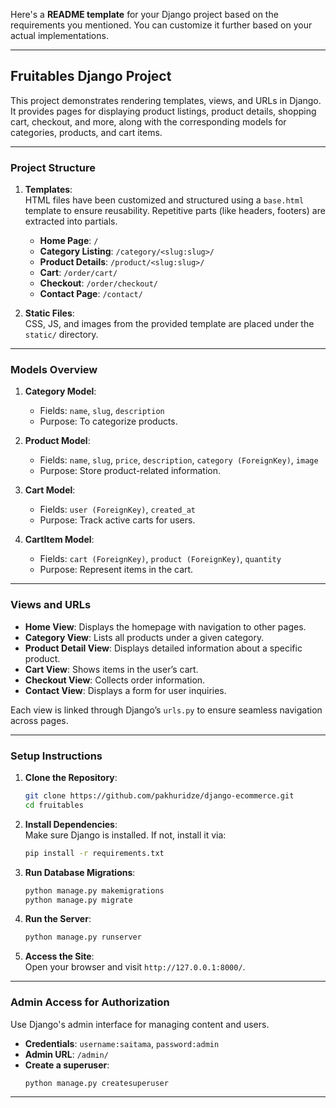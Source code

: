 Here's a **README template** for your Django project based on the requirements you mentioned. You can customize it further based on your actual implementations.

---

## **Fruitables Django Project**  

This project demonstrates rendering templates, views, and URLs in Django. It provides pages for displaying product listings, product details, shopping cart, checkout, and more, along with the corresponding models for categories, products, and cart items.

---

### **Project Structure**  
1. **Templates**:  
   HTML files have been customized and structured using a `base.html` template to ensure reusability. Repetitive parts (like headers, footers) are extracted into partials.  

   - **Home Page**: `/`  
   - **Category Listing**: `/category/<slug:slug>/`  
   - **Product Details**: `/product/<slug:slug>/`  
   - **Cart**: `/order/cart/`  
   - **Checkout**: `/order/checkout/`  
   - **Contact Page**: `/contact/`  

2. **Static Files**:  
   CSS, JS, and images from the provided template are placed under the `static/` directory.  

---

### **Models Overview**  
1. **Category Model**:  
   - Fields: `name`, `slug`, `description`  
   - Purpose: To categorize products.  

2. **Product Model**:  
   - Fields: `name`, `slug`, `price`, `description`, `category (ForeignKey)`, `image`  
   - Purpose: Store product-related information.  

3. **Cart Model**:  
   - Fields: `user (ForeignKey)`, `created_at`  
   - Purpose: Track active carts for users.  

4. **CartItem Model**:  
   - Fields: `cart (ForeignKey)`, `product (ForeignKey)`, `quantity`  
   - Purpose: Represent items in the cart.  

---

### **Views and URLs**  
- **Home View**: Displays the homepage with navigation to other pages.  
- **Category View**: Lists all products under a given category.  
- **Product Detail View**: Displays detailed information about a specific product.  
- **Cart View**: Shows items in the user’s cart.  
- **Checkout View**: Collects order information.  
- **Contact View**: Displays a form for user inquiries.  

Each view is linked through Django’s `urls.py` to ensure seamless navigation across pages.

---

### **Setup Instructions**  
1. **Clone the Repository**:  
   ```bash
   git clone https://github.com/pakhuridze/django-ecommerce.git
   cd fruitables
   ```

2. **Install Dependencies**:  
   Make sure Django is installed. If not, install it via:  
   ```bash
   pip install -r requirements.txt
   ```

3. **Run Database Migrations**:  
   ```bash
   python manage.py makemigrations
   python manage.py migrate
   ```

4. **Run the Server**:  
   ```bash
   python manage.py runserver
   ```

5. **Access the Site**:  
   Open your browser and visit `http://127.0.0.1:8000/`.

---

### **Admin Access for Authorization**  
Use Django's admin interface for managing content and users.  
- **Credentials**: `username:saitama`, `password:admin`
- **Admin URL**: `/admin/`  
- **Create a superuser**:  
   ```bash
   python manage.py createsuperuser
   ```

---



